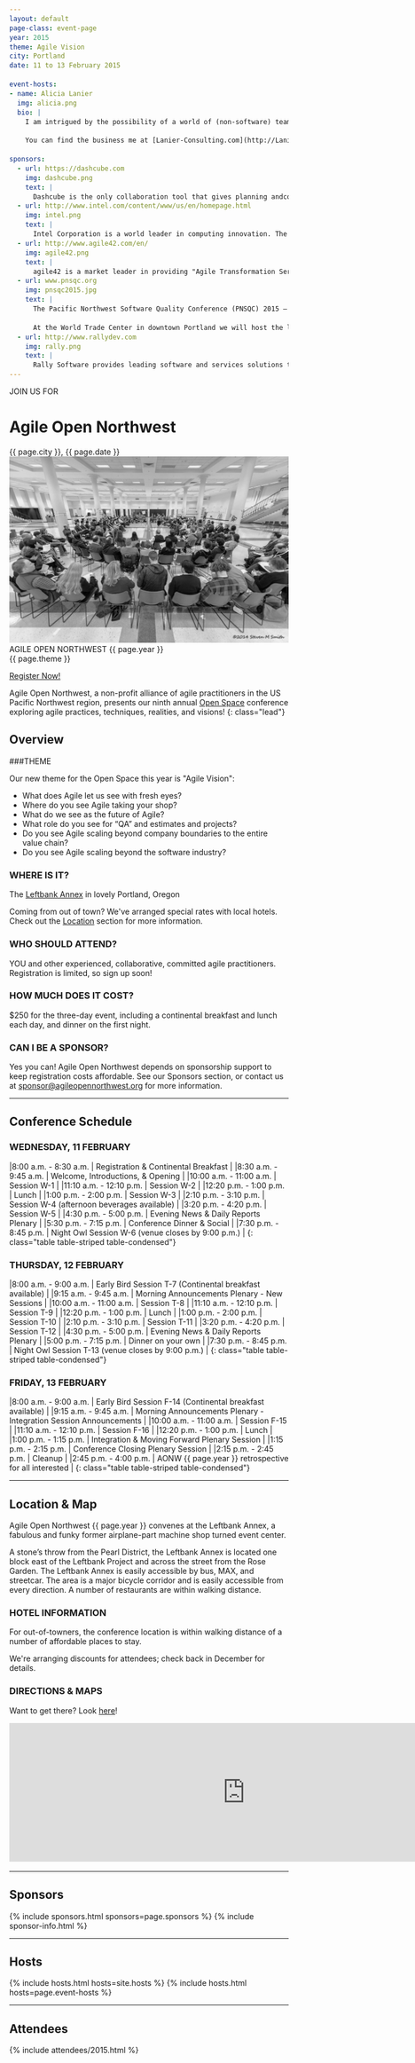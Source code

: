 ```yaml
---
layout: default
page-class: event-page
year: 2015
theme: Agile Vision
city: Portland
date: 11 to 13 February 2015

event-hosts:
- name: Alicia Lanier
  img: alicia.png
  bio: |
    I am intrigued by the possibility of a world of (non-software) teams who understand the power of being agile, and have tools to help get them there. When I started my own company 12 years ago, I gave myself the gift to study anything that piqued my curiosity.  That gift led to my exposure to agile principles and frameworks, human systems dynamics, servant and facilitative leadership concepts, importance of retrospectives, facilitation methods, and Lean.  I help teams from municipalities and state organizations, universities, and businesses achieve big dreams and manage complex projects using these principles and tools. Many of these teams consist of engineers, planners, regulators, researchers, and others who may have otherwise never heard of agile.  Check out what is happening outside of software on the LinkedIn site [Agile Project Management (non-software)](https://www.linkedin.com/groups/Agile-Project-Management-nonsoftware-4744676/about "Agile Project Management (non-software)"). 
    
    You can find the business me at [Lanier-Consulting.com](http://Lanier-Consulting.com "Lanier Consulting").  If I am not working, I am doing one of the following: hugging and loving my family and friends, kissing baby bellies, running bare foot across a plowed field, sitting quietly in a swamp listening to woodpeckers, running fully clothed into the ocean, climbing trees, taking long walks in the mountains, or letting the cold rain of a thunderstorm hit my face

sponsors:
  - url: https://dashcube.com
    img: dashcube.png
    text: |
      Dashcube is the only collaboration tool that gives planning andcommunicating equal status. This means you can structure your tasks and communicate about them in the same place, at the same time, without any extra effort.
  - url: http://www.intel.com/content/www/us/en/homepage.html
    img: intel.png
    text: |
      Intel Corporation is a world leader in computing innovation. The company designs and builds the essential technologies that serve as the foundation for the world’s computing devices.
  - url: http://www.agile42.com/en/
    img: agile42.png
    text: |
      agile42 is a market leader in providing "Agile Transformation Services" to companies who want to move toward a more efficient and adaptive way of working. For many years, agile42 has supported a wide range of clients, from startups to large enterprises, in transforming their way of working. Our efficient combination of management consulting, knowledge transfer, team training and coaching on the job has developed a unique and proven approach to support our clients in realizing the benefits of an agile mindset and way of working that allows our customers to achieve outstanding results.
  - url: www.pnsqc.org
    img: pnsqc2015.jpg
    text: |
      The Pacific Northwest Software Quality Conference (PNSQC) 2015 – Brewing Software Quality October 12-14, 2015

      At the World Trade Center in downtown Portland we will host the leaders of the software quality industry, presenters from the software quality trenches, poster papers and exhibitors offering current trends and networking opportunities with colleagues and friends. The mission of PNSQC is to enable knowledge exchange to produce higher quality software. Join us at PNSQC 2015.
  - url: http://www.rallydev.com
    img: rally.png
    text: |
      Rally Software provides leading software and services solutions that drive agility. Companies work with us to accelerate innovation, improve performance, and respond to evolving customer needs. Rally Software’s SaaS platform transforms the way organizations manage the software development lifecycle by aligning software development and strategic business objectives, facilitating collaboration, and increasing transparency. Rally Software’s consulting and training services apply Agile and Lean approaches to help organizations innovate, lead, adapt, and deliver.
---    
```

<div class="attention">JOIN US FOR</div>

<h1>Agile Open Northwest</h1>
<div class="lead">{{ page.city }}, {{ page.date }}</div>

<div id="overview" class="banner cta-banner">
  <img src="/img/circle.jpg" class="background"/>
  <div class="darken"></div>
  <div class="words">
    <div class="attention">AGILE OPEN NORTHWEST {{ page.year }}</div>
    <div class="big-message">{{ page.theme }}</div>
  </div>

  <a href="https://www.eventbrite.com/e/agile-open-northwest-2015-registration-13797256967" class="btn btn-primary">Register Now!</a>
</div>

Agile Open Northwest, a non-profit alliance of agile practitioners in the US Pacific Northwest region, presents our ninth annual [Open Space](/#about_open_space) conference exploring agile practices, techniques, realities, and visions!
{: class="lead"}

Overview
--------

###THEME
 
Our new theme for the Open Space this year is "Agile Vision":

 * What does Agile let us see with fresh eyes?
 * Where do you see Agile taking your shop?
 * What do we see as the future of Agile?
 * What role do you see for “QA” and estimates and projects?
 * Do you see Agile scaling beyond company boundaries to the entire value chain?
 * Do you see Agile scaling beyond the software industry?


### WHERE IS IT?

The [Leftbank Annex](http://leftbankannex.com/) in lovely Portland, Oregon

Coming from out of town? We've arranged special rates with local hotels. Check out the [Location](#location) section for more information.

### WHO SHOULD ATTEND?

YOU and other experienced, collaborative, committed agile practitioners. Registration is limited, so sign up soon!

### HOW MUCH DOES IT COST?

$250 for the three-day event, including a continental breakfast and lunch each day, and dinner on the first night.

### CAN I BE A SPONSOR?

Yes you can! Agile Open Northwest depends on sponsorship support to keep registration costs affordable. See our Sponsors section, or contact us at
[sponsor@agileopennorthwest.org](mailto:sponsor@agileopennorthwest.org) for more information.


<hr class="section"/>
<h2 id="schedule">Conference Schedule</h2>

### WEDNESDAY,  11 FEBRUARY

|8:00 a.m. - 8:30 a.m.   | Registration & Continental Breakfast |
|8:30 a.m. - 9:45 a.m.   | Welcome, Introductions, & Opening |
|10:00 a.m. - 11:00 a.m. | Session W-1 |
|11:10 a.m. - 12:10 p.m. | Session W-2 |
|12:20 p.m. - 1:00 p.m.  | Lunch  |
|1:00 p.m. - 2:00 p.m.   | Session W-3 |
|2:10 p.m. - 3:10 p.m.   |  Session W-4 (afternoon beverages available) |
|3:20 p.m. - 4:20 p.m.   | Session W-5 |
|4:30 p.m. - 5:00 p.m.   | Evening News & Daily Reports Plenary |
|5:30 p.m. - 7:15 p.m.   | Conference Dinner & Social |
|7:30 p.m. - 8:45 p.m.   | Night Owl Session W-6 (venue closes by 9:00 p.m.) |
{: class="table table-striped table-condensed"}

### THURSDAY, 12 FEBRUARY

|8:00 a.m. - 9:00 a.m.   | Early Bird Session T-7 (Continental breakfast available) |
|9:15 a.m. - 9:45 a.m.   | Morning Announcements Plenary - New Sessions |
|10:00 a.m. - 11:00 a.m. | Session T-8 |
|11:10 a.m. - 12:10 p.m. | Session T-9 |
|12:20 p.m. - 1:00 p.m.  |  Lunch |
|1:00 p.m. - 2:00 p.m.   | Session T-10 |
|2:10 p.m. - 3:10 p.m.  |  Session T-11 |
|3:20 p.m. - 4:20 p.m.   | Session T-12 |
|4:30 p.m. - 5:00 p.m.   | Evening News & Daily Reports Plenary |
|5:00 p.m. - 7:15 p.m.   | Dinner on your own |
|7:30 p.m. - 8:45 p.m.   | Night Owl Session T-13 (venue closes by 9:00 p.m.) |
{: class="table table-striped table-condensed"}

### FRIDAY, 13 FEBRUARY

|8:00 a.m. - 9:00 a.m.   | Early Bird Session F-14 (Continental breakfast available) |
|9:15 a.m. - 9:45 a.m.   | Morning Announcements Plenary - Integration Session Announcements |
|10:00 a.m. - 11:00 a.m. | Session F-15 |
|11:10 a.m. - 12:10 p.m. | Session F-16 |
|12:20 p.m. - 1:00 p.m.  |  Lunch |
|1:00 p.m. - 1:15 p.m.   | Integration & Moving Forward Plenary Session |
|1:15 p.m. - 2:15 p.m.   | Conference Closing Plenary Session |
|2:15 p.m. - 2:45 p.m.   | Cleanup |
|2:45 p.m. - 4:00 p.m.   | AONW {{ page.year }} retrospective for all interested |
{: class="table table-striped table-condensed"}


<hr class="section"/>
<h2 id="location">Location &amp; Map</h2>

Agile Open Northwest {{ page.year }} convenes at the Leftbank Annex, a fabulous and funky former airplane-part machine shop turned event center.

A stone’s throw from the Pearl District, the Leftbank Annex is located one block east of the Leftbank Project and across the street from the Rose Garden. The Leftbank Annex is easily accessible by bus, MAX, and streetcar. The area is a major bicycle corridor and is easily accessible from every direction. A number of restaurants are within walking distance.

### HOTEL INFORMATION

For out-of-towners, the conference location is within walking distance of a number of affordable places to stay.

We're arranging discounts for attendees; check back in December for details.

### DIRECTIONS &amp; MAPS

Want to get there? Look [here](http://leftbankannex.com/location/ "Getting to the Leftbank Annex")!

<iframe src="https://www.google.com/maps/embed?pb=!1m14!1m8!1m3!1d2794.79065224329!2d-122.66752930000003!3d45.5344182!3m2!1i1024!2i768!4f13.1!3m3!1m2!1s0x5495a7527362672d%3A0x4f12b8c49e94fb92!2s101+N+Weidler+St%2C+Portland%2C+OR+97227!5e0!3m2!1sen!2sus!4v1418475939591" width="850" height="250" frameborder="0" style="border:0"></iframe>

<hr class="section"/>
<h2 id="sponsors">Sponsors</h2>

{% include sponsors.html sponsors=page.sponsors %}
{% include sponsor-info.html %}


<hr class="section"/>
<h2 id="hosts">Hosts</h2>

{% include hosts.html hosts=site.hosts %}
{% include hosts.html hosts=page.event-hosts %}


<hr class="section"/>
<h2 id="attendees">Attendees</h2>

{% include attendees/2015.html %}


